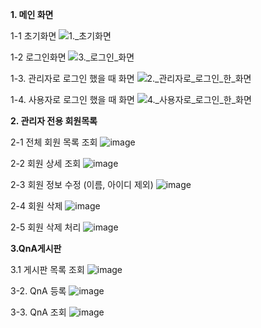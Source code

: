 **1. 메인 화면**

1-1 초기화면
![1._초기화면](/uploads/ce2333196be3d4aab41f5b62e8050dad/1._초기화면.png)

1-2 로그인화면
![3._로그인_화면](/uploads/59927b8eeebbacb5bf53480db723f546/3._로그인_화면.png)

1-3. 관리자로 로그인 했을 때 화면
![2._관리자로_로그인_한_화면](/uploads/5cb91f7c7a687b2da1cc2f9ee48e246c/2._관리자로_로그인_한_화면.png)

1-4. 사용자로 로그인 했을 때 화면
![4._사용자로_로그인_한_화면](/uploads/4443c8a4ef4f4f143ac3fc896b269d2c/4._사용자로_로그인_한_화면.png)

**2. 관리자 전용 회원목록**

2-1 전체 회원 목록 조회
![image](/uploads/0c00bae75919919a7ac6e7d2773b4df1/image.png)

2-2 회원 상세 조회
![image](/uploads/b5a75de4164b7aeb4562e84a90f9d776/image.png)

2-3 회원 정보 수정 (이름, 아이디 제외)
![image](/uploads/4e9b5bc0eb9808b3139ffff6be624345/image.png)

2-4 회원 삭제
![image](/uploads/7d73c18fa1b9b484849f35c10885de35/image.png)

2-5 회원 삭제 처리
![image](/uploads/1d5ee9bc4281baa2ed59edaf9944d9bc/image.png)

**3.QnA게시판**

3.1 게시판 목록 조회
![image](/uploads/a64c2767129257f931d2679c8fd23128/image.png)

3-2. QnA 등록
![image](/uploads/a64c2767129257f931d2679c8fd23128/image.png)

3-3. QnA 조회
![image](/uploads/9f88a6a69efce47c86f9397dcb380bdb/image.png)
